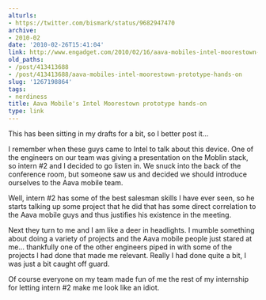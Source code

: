 ```yaml
---
alturls:
- https://twitter.com/bismark/status/9682947470
archive:
- 2010-02
date: '2010-02-26T15:41:04'
link: http://www.engadget.com/2010/02/16/aava-mobiles-intel-moorestown-prototype-hands-on/
old_paths:
- /post/413413688
- /post/413413688/aava-mobiles-intel-moorestown-prototype-hands-on
slug: '1267198864'
tags:
- nerdiness
title: Aava Mobile's Intel Moorestown prototype hands-on
type: link
---
```


This has been sitting in my drafts for a bit, so I better post it...

I remember when these guys came to Intel to talk about this device.  One
of the engineers on our team was giving a presentation on the Moblin
stack, so intern #2 and I decided to go listen in.  We snuck into the back
of the conference room, but someone saw us and decided we should introduce
ourselves to the Aava mobile team.

Well, intern #2 has some of the best salesman skills I have ever seen, so
he starts talking up some project that he did that has some direct
correlation to the Aava mobile guys and thus justifies his existence in
the meeting.

Next they turn to me and I am like a deer in headlights.  I mumble
something about doing a variety of projects and the Aava mobile people
just stared at me... thankfully one of the other engineers piped in with
some of the projects I had done that made me relevant.  Really I had done
quite a bit, I was just a bit caught off guard.

Of course everyone on my team made fun of me the rest of my internship for
letting intern #2 make me look like an idiot. 


